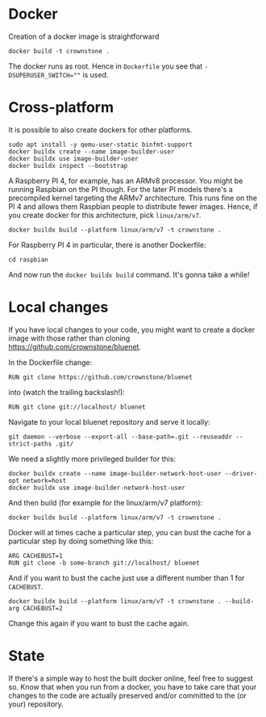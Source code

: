 # Docker

Creation of a docker image is straightforward

```
docker build -t crownstone .
```

The docker runs as root. Hence in `Dockerfile` you see that `-DSUPERUSER_SWITCH=""` is used.

# Cross-platform

It is possible to also create dockers for other platforms.

```
sudo apt install -y qemu-user-static binfmt-support
docker buildx create --name image-builder-user
docker buildx use image-builder-user
docker buildx inspect --bootstrap
```

A Raspberry PI 4, for example, has an ARMv8 processor. You might be running Raspbian on the PI though. For the later PI models there's a precompiled kernel targeting the ARMv7 architecture. This runs fine on the PI 4 and allows them Raspbian people to distribute fewer images. Hence, if you create docker for this architecture, pick `linux/arm/v7`.

```
docker buildx build --platform linux/arm/v7 -t crownstone .
```

For Raspberry PI 4 in particular, there is another Dockerfile:

```
cd raspbian
```

And now run the `docker buildx build` command. It's gonna take a while!

# Local changes

If you have local changes to your code, you might want to create a docker image with those rather than cloning <https://github.com/crownstone/bluenet>.

In the Dockerfile change:

```
RUN git clone https://github.com/crownstone/bluenet
```

into (watch the trailing backslash!):

```
RUN git clone git://localhost/ bluenet
```

Navigate to your local bluenet repository and serve it locally:

```
git daemon --verbose --export-all --base-path=.git --reuseaddr --strict-paths .git/
```

We need a slightly more privileged builder for this:

```
docker buildx create --name image-builder-network-host-user --driver-opt network=host
docker buildx use image-builder-network-host-user
```

And then build (for example for the linux/arm/v7 platform):

```
docker buildx build --platform linux/arm/v7 -t crownstone .
```

Docker will at times cache a particular step, you can bust the cache for a particular step by doing something like this:

```
ARG CACHEBUST=1
RUN git clone -b some-branch git://localhost/ bluenet
```

And if you want to bust the cache just use a different number than 1 for `CACHEBUST`.

```
docker buildx build --platform linux/arm/v7 -t crownstone . --build-arg CACHEBUST=2
```

Change this again if you want to bust the cache again.

# State

If there's a simple way to host the built docker online, feel free to suggest so. Know that when you run from a docker,
you have to take care that your changes to the code are actually preserved and/or committed to the (or your) repository.
